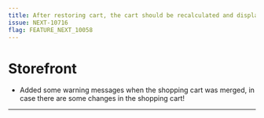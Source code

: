 ```yaml
---
title: After restoring cart, the cart should be recalculated and display hints.
issue: NEXT-10716
flag: FEATURE_NEXT_10058
---
```

# Storefront
*  Added some warning messages when the shopping cart was merged, in case there are some changes in the shopping cart!
___
